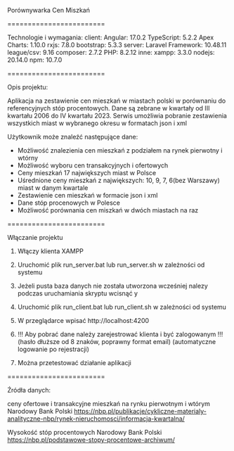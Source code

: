Porównywarka Cen Miszkań

========================

Technologie i wymagania:
	client:
		Angular: 17.0.2
		TypeScript: 5.2.2
		Apex Charts: 1.10.0
		rxjs: 7.8.0
		bootstrap: 5.3.3
	server:
		Laravel Framework: 10.48.11
		league/csv: 9.16
		composer: 2.7.2
		PHP: 8.2.12
	inne:
		xampp: 3.3.0
		nodejs: 20.14.0
		npm: 10.7.0
		
========================

Opis projektu:

Aplikacja na zestawienie cen mieszkań w miastach polski w porównaniu do referencyjnych
stóp procentowych. Dane są zebrane w kwartały od III kwartału 2006 do IV kwartału 2023.
Serwis umożliwia pobranie zestawienia wszystkich miast w wybranego okresu w formatach json i xml

Użytkownik może znaleźć następujące dane:
* Możliwość znalezienia cen mieszkań z podziałem na rynek pierwotny i wtórny
* Możliwość wyboru cen transakcyjnych i ofertowych
* Ceny mieszkań 17 największych miast w Polsce
* Uśrednione ceny mieszkań z największych: 10, 9, 7, 6(bez Warszawy) miast w danym kwartale
* Zestawienie cen mieszkań w formacie json i xml
* Dane stóp procenowych w Polesce
* Możliwość porównania cen miszkań w dwóch miastach na raz

========================

Włączanie projektu

1. Włączy klienta XAMPP

2. Uruchomić plik run_server.bat lub run_server.sh w zależności od systemu

3. Jeżeli pusta baza danych nie została utworzona wcześniej nalezy podczas
   uruchamiania skryptu wcisnąć y

4. Uruchomić plik run_client.bat lub run_client.sh w zależności od systemu

5. W przeglądarce wpisać http://localhost:4200

6. !!! Aby pobrać dane należy zarejestrować klienta i być zalogowanym !!! 
   (hasło dłuższe od 8 znaków, poprawny format email)
   (automatyczne logowanie po rejestracji)
   
7. Można przetestować działanie aplikacji

========================

Źródła danych:

ceny ofertowe i transakcyjne mieszkań na rynku pierwotnym i wtórym 
Narodowy Bank Polski
https://nbp.pl/publikacje/cykliczne-materialy-analityczne-nbp/rynek-nieruchomosci/informacja-kwartalna/

Wysokość stóp procentowych
Narodowy Bank Polski
https://nbp.pl/podstawowe-stopy-procentowe-archiwum/

